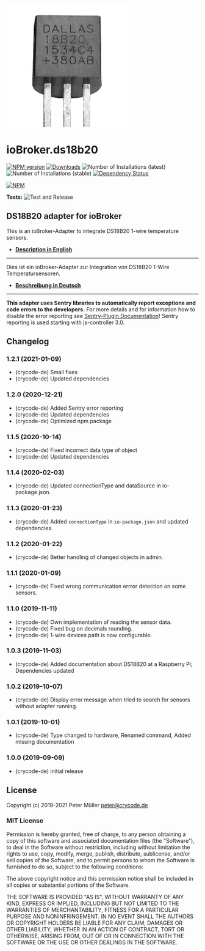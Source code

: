 ![Logo](admin/ds18b20.png)
# ioBroker.ds18b20

[![NPM version](https://img.shields.io/npm/v/iobroker.ds18b20.svg)](https://www.npmjs.com/package/iobroker.ds18b20)
[![Downloads](https://img.shields.io/npm/dm/iobroker.ds18b20.svg)](https://www.npmjs.com/package/iobroker.ds18b20)
![Number of Installations (latest)](https://iobroker.live/badges/ds18b20-installed.svg)
![Number of Installations (stable)](https://iobroker.live/badges/ds18b20-stable.svg)
[![Dependency Status](https://img.shields.io/david/crycode-de/iobroker.ds18b20.svg)](https://david-dm.org/crycode-de/iobroker.ds18b20)

[![NPM](https://nodei.co/npm/iobroker.ds18b20.png?downloads=true)](https://nodei.co/npm/iobroker.ds18b20/)

**Tests:** ![Test and Release](https://github.com/crycode-de/iobroker.ds18b20/workflows/Test%20and%20Release/badge.svg)

## DS18B20 adapter for ioBroker

This is an ioBroker-Adapter to integrate DS18B20 1-wire temperature sensors.

* **[Description in English](./docs/en/ds18b20.md)**

---

Dies ist ein ioBroker-Adapter zur Integration von DS18B20 1-Wire Temperatursensoren.

* **[Beschreibung in Deutsch](./docs/de/ds18b20.md)**

---

**This adapter uses Sentry libraries to automatically report exceptions and code errors to the developers.** For more details and for information how to disable the error reporting see [Sentry-Plugin Documentation](https://github.com/ioBroker/plugin-sentry#plugin-sentry)! Sentry reporting is used starting with js-controller 3.0.


## Changelog

### 1.2.1 (2021-01-09)
* (crycode-de) Small fixes
* (crycode-de) Updated dependencies

### 1.2.0 (2020-12-21)
* (crycode-de) Added Sentry error reporting
* (crycode-de) Updated dependencies
* (crycode-de) Optimized npm package

### 1.1.5 (2020-10-14)
* (crycode-de) Fixed incorrect data type of object
* (crycode-de) Updated dependencies

### 1.1.4 (2020-02-03)
* (crycode-de) Updated connectionType and dataSource in io-package.json.

### 1.1.3 (2020-01-23)
* (crycode-de) Added `connectionType` in `io-package.json` and updated dependencies.

### 1.1.2 (2020-01-22)
* (crycode-de) Better handling of changed objects in admin.

### 1.1.1 (2020-01-09)
* (crycode-de) Fixed wrong communication errror detection on some sensors.

### 1.1.0 (2019-11-11)
* (crycode-de) Own implementation of reading the sensor data.
* (crycode-de) Fixed bug on decimals rounding.
* (crycode-de) 1-wire devices path is now configurable.

### 1.0.3 (2019-11-03)
* (crycode-de) Added documentation about DS18B20 at a Raspberry Pi; Dependencies updated

### 1.0.2 (2019-10-07)
* (crycode-de) Display error message when tried to search for sensors without adapter running.

### 1.0.1 (2019-10-01)
* (crycode-de) Type changed to hardware, Renamed command, Added missing documentation

### 1.0.0 (2019-09-09)
* (crycode-de) initial release


## License

Copyright (c) 2019-2021 Peter Müller <peter@crycode.de>

### MIT License

Permission is hereby granted, free of charge, to any person obtaining
a copy of this software and associated documentation files (the
"Software"), to deal in the Software without restriction, including
without limitation the rights to use, copy, modify, merge, publish,
distribute, sublicense, and/or sell copies of the Software, and to
permit persons to whom the Software is furnished to do so, subject to
the following conditions:

The above copyright notice and this permission notice shall be
included in all copies or substantial portions of the Software.

THE SOFTWARE IS PROVIDED "AS IS", WITHOUT WARRANTY OF ANY KIND,
EXPRESS OR IMPLIED, INCLUDING BUT NOT LIMITED TO THE WARRANTIES OF
MERCHANTABILITY, FITNESS FOR A PARTICULAR PURPOSE AND
NONINFRINGEMENT. IN NO EVENT SHALL THE AUTHORS OR COPYRIGHT HOLDERS BE
LIABLE FOR ANY CLAIM, DAMAGES OR OTHER LIABILITY, WHETHER IN AN ACTION
OF CONTRACT, TORT OR OTHERWISE, ARISING FROM, OUT OF OR IN CONNECTION
WITH THE SOFTWARE OR THE USE OR OTHER DEALINGS IN THE SOFTWARE.

